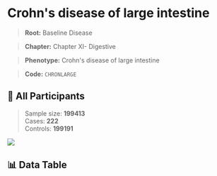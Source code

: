 # Crohn's disease of large intestine

> **Root:** Baseline Disease  

> **Chapter:** Chapter XI- Digestive  

> **Phenotype:** Crohn's disease of large intestine  

> **Code:** `CHRONLARGE`

## 🧪 All Participants  
> Sample size: **199413**  
> Cases: **222**  
> Controls: **199191**
<img src="/Sensitive/Figures/ALL/Incidence/CHRONLARGE.png"/>

## 📊 Data Table
<CsvTableMRF src="/Sensitive/Data/ALL/Incidence/COX_CHRONLARGE.csv"/>

